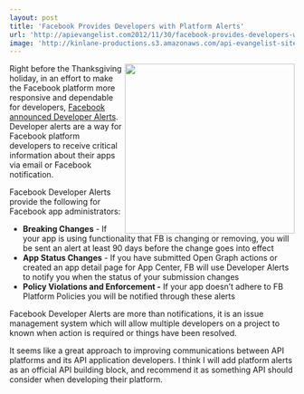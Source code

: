 ```yaml
---
layout: post
title: 'Facebook Provides Developers with Platform Alerts'
url: 'http://apievangelist.com2012/11/30/facebook-provides-developers-with-platform-alerts/'
image: 'http://kinlane-productions.s3.amazonaws.com/api-evangelist-site/blog/facebook-dev-alerts.png'
---
```



<p>
     <img src="https://s3.amazonaws.com/kinlane-productions/api-evangelist/facebook/facebook-dev-alerts.png"  width="300" align="right" />
</p>
<p>
     Right before the Thanksgiving holiday, in an effort to make the Facebook platform more responsive and dependable for developers, <a href="http://developers.facebook.com/blog/post/2012/11/15/delivering-important-alerts-about-your-app/">Facebook announced Developer Alerts</a>. Developer alerts are a way for Facebook platform developers to receive critical information about their apps via email or Facebook notification.
</p>
<p>
     Facebook Developer Alerts provide the following for Facebook app administrators:
</p>
<ul >
     <li>
          <strong>Breaking Changes</strong> - If your app is using functionality that FB is changing or removing, you will be sent an alert at least 90 days before the change goes into effect
     </li>
     <li>
          <strong>App Status Changes</strong> - If you have submitted Open Graph actions or created an app detail page for App Center, FB will use Developer Alerts to notify you when the status of your submission changes
     </li>
     <li>
          <strong>Policy Violations and Enforcement -</strong> If your app doesn’t adhere to FB Platform Policies you will be notified through these alerts
     </li>
</ul>
<p>
     Facebook Developer Alerts are more than notifications, it is an issue management system which will allow multiple developers on a project to known when action is required or things have been resolved.
</p>
<p>
     It seems like a great approach to improving communications between API platforms and its API application developers. I think I will add platform alerts as an official API building block, and recommend it as something API should consider when developing their platform.
</p>
